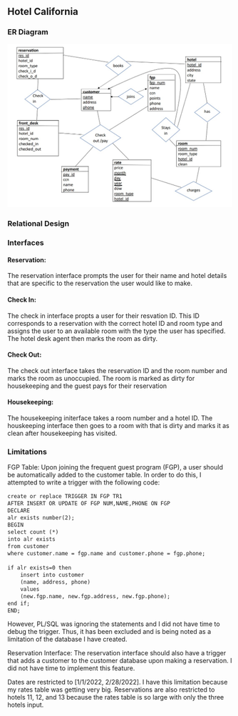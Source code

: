 ## Hotel California
### ER Diagram
![hustlin_erd](ER.jpg)
### Relational Design
### Interfaces

#### Reservation:
The reservation interface prompts the user for their name and hotel details that are specific to the
reservation the user would like to make.

#### Check In:
The check in interface propts a user for their resvation ID. This ID corresponds to a reservation
with the correct hotel ID and room type and assigns the user to an available room with the type the
user has specified. The hotel desk agent then marks the room as dirty.

#### Check Out:
The check out interface takes the reservation ID and the room number and marks the room as unoccupied.
The room is marked as dirty for housekeeping and the guest pays for their reservation

#### Housekeeping:
The housekeeping initerface takes a room number and a hotel ID. The houskeeping interface then goes to
a room with that is dirty and marks it as clean after housekeeping has visited.

### Limitations

FGP Table:
Upon joining the frequent guest program (FGP), a user should be automatically added to the customer
table. In order to do this, I attempted to write a trigger with the following code:
```
create or replace TRIGGER IN FGP TR1
AFTER INSERT OR UPDATE OF FGP NUM,NAME,PHONE ON FGP
DECLARE
alr exists number(2);
BEGIN
select count (*)
into alr exists
from customer
where customer.name = fgp.name and customer.phone = fgp.phone;

if alr exists=0 then
    insert into customer
    (name, address, phone)
    values
    (new.fgp.name, new.fgp.address, new.fgp.phone);
end if;
END;
```
However, PL/SQL was ignoring the statements and I did not have time to debug the trigger. Thus,
it has been excluded and is being noted as a limitation of the database I have created.

Reservation Interface:
The reservation interface should also have a trigger that adds a customer to the customer database upon
making a reservation. I did not have time to implement this feature.

Dates are restricted to [1/1/2022, 2/28/2022]. I have this limitation because my rates table was getting very big. Reservations are also restricted to hotels 11, 12, and 13 because the rates table is so large with only the three hotels input. 
